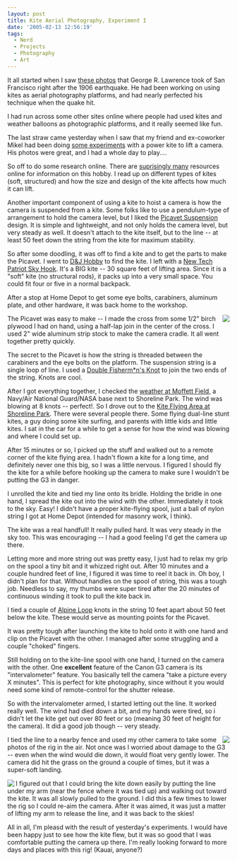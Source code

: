 ```yaml
---
layout: post
title: Kite Aerial Photography, Experiment I
date: '2005-02-13 12:56:19'
tags:
  - Nerd
  - Projects
  - Photography
  - Art
---
```


It all started when I saw <a
href='http://www.rtpnet.org/robroy/lawrence/landscape.html'>these
photos</a> that George R. Lawrence took of San Francisco right
after the 1906 earthquake. He had been working on using kites as
aerial photography platforms, and had nearly perfected his
technique when the quake hit.

I had run across some other sites online where people had used
kites and weather balloons as photographic platforms, and it
really seemed like fun.

The last straw came yesterday when I saw that my friend and
ex-coworker Mikel had been doing <a
href='http://flickr.com/photos/mikel_maron/1278842/'>some
experiments</a> with a power kite to lift a camera. His photos
were great, and I had a whole day to play....

So off to do some research online. There are <a
href='http://search.yahoo.com/search?p=kite+aerial+photography&ei=UTF-8&rls=org.mozilla:en-US:official&fr=moz2'>suprisingly
many</a> resources online for information on this hobby. I read
up on different types of kites (soft, structured) and how the size
and design of the kite affects how much it can lift.

Another important component of using a kite to hoist a camera is
how the camera is suspended from a kite. Some folks like to use a
pendulum-type of arrangement to hold the camera level, but I liked
the <a
href='http://arch.ced.berkeley.edu/kap/equip/picavet.html'>Picavet
Suspension</a> design. It is simple and lightweight, and not only
holds the camera level, but very steady as well. It doesn't
attach to the kite itself, but to the line -- at least 50 feet
down the string from the kite for maximum stability.

So after some doodling, it was off to find a kite and to get the
parts to make the Picavet. I went to <a
href='http://www.djhobby.com'>D&J Hobby</a> to find the kite. I
left with a <a
href='http://www.newtechkites.com/ntk_product_profile.php?PSKU=55352'>New
Tech Patriot Sky Hook</a>. It's a BIG kite -- 30 square feet of
lifting area. Since it is a "soft" kite (no structural rods), it
packs up into a very small space. You could fit four or five in a
normal backpack.

After a stop at Home Depot to get some eye bolts, carabiners,
aluminum plate, and other hardware, it was back home to the
workshop.

<a href="/pictures/20050212-kitecam?0"><img class="thumb"
align=right valign=top
src="http://nobot.oceanairflightservices.com/20050212-kitecam/thumbs/CRW_7105-platform.jpg"
/></a>
The Picavet was easy to make -- I made the cross from some 1/2"
birch plywood I had on hand, using a half-lap join in the center
of the cross. I used 2" wide aluminum strip stock to make the
camera cradle. It all went together pretty quickly.

The secret to the Picavet is how the string is threaded between
the carabiners and the eye bolts on the platform. The suspension
string is a single loop of line. I used a <a
href='http://www.une.edu.au/~unemc/dbfish.htm'>Double Fisherm\*n's
Knot</a> to join the two ends of the string. Knots are cool.

After I got everything together, I checked the <a
href='http://weather.noaa.gov/weather/current/KNUQ.html'>weather
at Moffett Field</a>, a Navy/Air National Guard/NASA base next to
Shoreline Park. The wind was blowing at 8 knots -- perfect!. So
I drove out to the <a
href='http://www.gwtw-kites.com/Shorelineparkmt.viewca.info.asp'>Kite Flying
Area at Shoreline Park</a>. There were several people there.
Some flying dual-line stunt kites, a guy doing some kite surfing,
and parents with little kids and little kites. I sat in the car
for a while to get a sense for how the wind was blowing and where
I could set up.

After 15 minutes or so, I picked up the stuff and walked out to a
remote corner of the kite flying area. I hadn't flown a kite for
a long time, and definitely never one this big, so I was a little
nervous. I figured I should fly the kite for a while before
hooking up the camera to make sure I wouldn't be putting the G3 in
danger.

I unrolled the kite and tied my line onto its bridle. Holding
the bridle in one hand, I spread the kite out into the wind with
the other. Immediately it took to the sky. Easy! I didn't have
a proper kite-flying spool, just a ball of nylon string I got at
Home Depot (intended for masonry work, I think).

The kite was a real handfull! It really pulled hard. It was very
steady in the sky too. This was encouraging -- I had a good
feeling I'd get the camera up there.

Letting more and more string out was pretty easy, I just had to
relax my grip on the spool a tiny bit and it whizzed right out.
After 10 minutes and a couple hundred feet of line, I figured it
was time to reel it back in. Oh boy, I didn't plan for that.
Without handles on the spool of string, this was a tough job.
Needless to say, my thumbs were super tired after the 20 minutes
of continuous winding it took to pull the kite back in.

I tied a couple of <a
href='http://www.une.edu.au/~unemc/alpbutt.htm'>Alpine Loop</a>
knots in the string 10 feet apart about 50 feet below the kite.
These would serve as mounting points for the Picavet.

It was pretty tough after launching the kite to hold onto it with
one hand and clip on the Picavet with the other. I managed after
some struggling and a couple "choked" fingers.

Still holding on to the kite-line spool with one hand, I turned on
the camera with the other. One <strong>excellent</strong> feature
of the Canon G3 camera is its "intervalometer" feature. You
basically tell the camera "take a picture every X minutes". This
is perfect for kite photography, since without it you would need
some kind of remote-control for the shutter release.

So with the intervalometer armed, I started letting out the line.
It worked really well. The wind had died down a bit, and my hands
were tired, so i didn't let the kite get out over 80 feet or so
(meaning 30 feet of height for the camera). It did a good job
though -- very steady.

<a href="/pictures/20050212-kitecam?1"><img class="thumb"
align=right valign=top
src="http://nobot.oceanairflightservices.com/20050212-kitecam/thumbs/CRW_7087-kite-and-cam.jpg"
/></a>
I tied the line to a nearby fence and used my other camera to take
some photos of the rig in the air. Not once was I worried about
damage to the G3 -- even when the wind would die down, it would
float very gently lower. The camera did hit the grass on the
ground a couple of times, but it was a super-soft landing.

<a href="/pictures/20050212-kitecam?6"><img class="thumb"
align=left valign=top
src="http://nobot.oceanairflightservices.com/20050212-kitecam/thumbs/CRW_6573-self_portrait.jpg"
/></a>
I figured out that I could bring the kite down easily by putting
the line under my arm (near the fence where it was tied up) and
walking out toward the kite. It was all slowly pulled to the
ground. I did this a few times to lower the rig so I could re-aim
the camera. After it was aimed, it was just a matter of lifting
my arm to release the line, and it was back to the skies!

All in all, I'm pleasd with the result of yesterday's experiments.
I would have been happy just to see how the kite flew, but it was
so good that I was comfortable putting the camera up there. I'm
really looking forward to more days and places with this rig!
(Kauai, anyone?)
